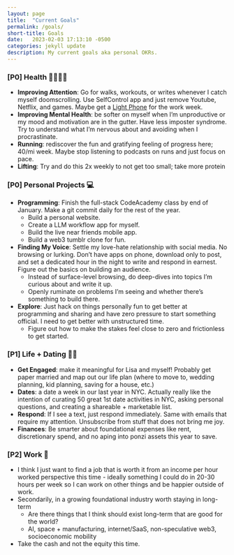 ```yaml
---
layout: page
title:  "Current Goals"
permalink: /goals/
short-title: Goals
date:   2023-02-03 17:13:10 -0500
categories: jekyll update
description: My current goals aka personal OKRs.
---
```


### **[P0] Health 🏃🏻‍♂️🧠**

- **Improving Attention**: Go for walks, workouts, or writes whenever I catch myself doomscrolling. Use SelfControl app and just remove Youtube, Netflix, and games. Maybe get a [Light Phone](https://www.thelightphone.com/) for the work week.
- **Improving Mental Health**: be softer on myself when I’m unproductive or my mood and motivation are in the gutter. Have less imposter syndrome. Try to understand what I’m nervous about and avoiding when I procrastinate.
- **Running**: rediscover the fun and gratifying feeling of progress here; 40/mi week. Maybe stop listening to podcasts on runs and just focus on pace.
- **Lifting**: Try and do this 2x weekly to not get too small; take more protein

### **[P0] Personal Projects 💻**

- **Programming**: Finish the full-stack CodeAcademy class by end of January. Make a git commit daily for the rest of the year.
    - Build a personal website.
    - Create a LLM workflow app for myself.
    - Build the live near friends mobile app.
    - Build a web3 tumblr clone for fun.
- **Finding My Voice**: Settle my love-hate relationship with social media. No browsing or lurking. Don’t have apps on phone, download only to post, and set a dedicated hour in the night to write and respond in earnest. Figure out the basics on building an audience.
    - Instead of surface-level browsing, do deep-dives into topics I’m curious about and write it up.
    - Openly ruminate on problems I’m seeing and whether there’s something to build there.
- **Explore**: Just hack on things personally fun to get better at programming and sharing and have zero pressure to start something official. I need to get better with unstructured time.
    - Figure out how to make the stakes feel close to zero and frictionless to get started.

### **[P1] Life + Dating 💯💘**

- **Get Engaged**: make it meaningful for Lisa and myself! Probably get paper married and map out our life plan (where to move to, wedding planning, kid planning, saving for a house, etc.)
- **Dates**: a date a week in our last year in NYC. Actually really like the intention of curating 50 great 1st date activities in NYC, asking personal questions, and creating a shareable + marketable list.
- **Respond**: If I see a text, just respond immediately. Same with emails that require my attention. Unsubscribe from stuff that does not bring me joy.
- **Finances**: Be smarter about foundational expenses like rent, discretionary spend, and no aping into ponzi assets this year to save.

### **[P2] Work 💼**

- I think I just want to find a job that is worth it from an income per hour worked perspective this time - ideally something I could do in 20-30 hours per week so I can work on other things and be happier outside of work.
- Secondarily, in a growing foundational industry worth staying in long-term
    - Are there things that I think should exist long-term that are good for the world?
    - AI, space + manufacturing, internet/SaaS, non-speculative web3, socioeconomic mobility
- Take the cash and not the equity this time.